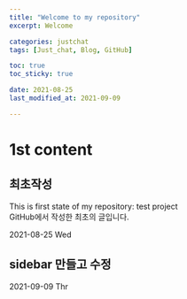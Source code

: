 ```yaml
---
title: "Welcome to my repository"
excerpt: Welcome

categories: justchat
tags: [Just_chat, Blog, GitHub]

toc: true
toc_sticky: true

date: 2021-08-25
last_modified_at: 2021-09-09

---
```



# 1st content

## 최초작성

This is first state of my repository: test project  
GitHub에서 작성한 최초의 글입니다.  

2021-08-25 Wed  

## sidebar 만들고 수정  

2021-09-09 Thr

